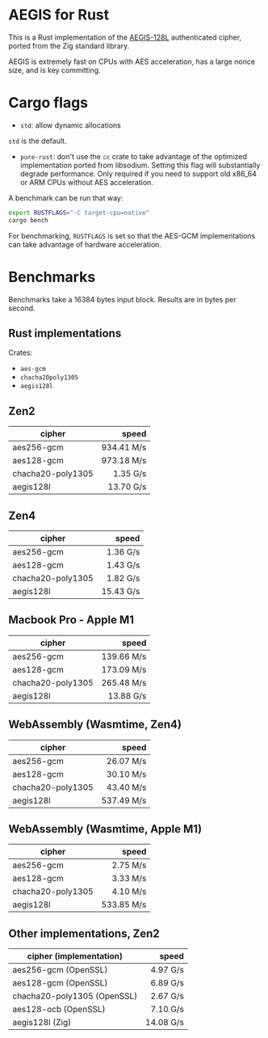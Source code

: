 # AEGIS for Rust

This is a Rust implementation of the
[AEGIS-128L](https://datatracker.ietf.org/doc/draft-irtf-cfrg-aegis-aead/)
authenticated cipher, ported from the Zig standard library.

AEGIS is extremely fast on CPUs with AES acceleration, has a large nonce size,
and is key committing.

# Cargo flags

- `std`: allow dynamic allocations

`std` is the default.

- `pure-rust`: don't use the `cc` crate to take advantage of the optimized implementation ported from libsodium. Setting this flag will substantially degrade performance. Only required if you need to support old x86_64 or ARM CPUs without AES acceleration.

A benchmark can be run that way:

```sh
export RUSTFLAGS="-C target-cpu=native"
cargo bench
```

For benchmarking, `RUSTFLAGS` is set so that the AES-GCM implementations can take advantage of hardware acceleration.

# Benchmarks

Benchmarks take a 16384 bytes input block. Results are in bytes per second.

## Rust implementations

Crates:

- `aes-gcm`
- `chacha20poly1305`
- `aegis128l`

## Zen2

| cipher            |      speed |
| ----------------- | ---------: |
| aes256-gcm        | 934.41 M/s |
| aes128-gcm        | 973.18 M/s |
| chacha20-poly1305 |   1.35 G/s |
| aegis128l         |  13.70 G/s |

## Zen4

| cipher            |     speed |
| ----------------- | --------: |
| aes256-gcm        |  1.36 G/s |
| aes128-gcm        |  1.43 G/s |
| chacha20-poly1305 |  1.82 G/s |
| aegis128l         | 15.43 G/s |

## Macbook Pro - Apple M1

| cipher            |      speed |
| ----------------- | ---------: |
| aes256-gcm        | 139.66 M/s |
| aes128-gcm        | 173.09 M/s |
| chacha20-poly1305 | 265.48 M/s |
| aegis128l         |  13.88 G/s |

## WebAssembly (Wasmtime, Zen4)

| cipher            |      speed |
| ----------------- | ---------: |
| aes256-gcm        |  26.07 M/s |
| aes128-gcm        |  30.10 M/s |
| chacha20-poly1305 |  43.40 M/s |
| aegis128l         | 537.49 M/s |

## WebAssembly (Wasmtime, Apple M1)

| cipher            |      speed |
| ----------------- | ---------: |
| aes256-gcm        |   2.75 M/s |
| aes128-gcm        |   3.33 M/s |
| chacha20-poly1305 |   4.10 M/s |
| aegis128l         | 533.85 M/s |

## Other implementations, Zen2

| cipher (implementation)     |     speed |
| --------------------------- | --------: |
| aes256-gcm (OpenSSL)        |  4.97 G/s |
| aes128-gcm (OpenSSL)        |  6.89 G/s |
| chacha20-poly1305 (OpenSSL) |  2.67 G/s |
| aes128-ocb (OpenSSL)        |  7.10 G/s |
| aegis128l (Zig)             | 14.08 G/s |